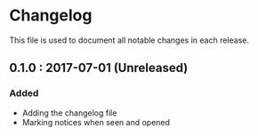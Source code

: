 # Changelog

This file is used to document all notable changes in each release.

## 0.1.0 : 2017-07-01 (Unreleased)

### Added
* Adding the changelog file
* Marking notices when seen and opened
